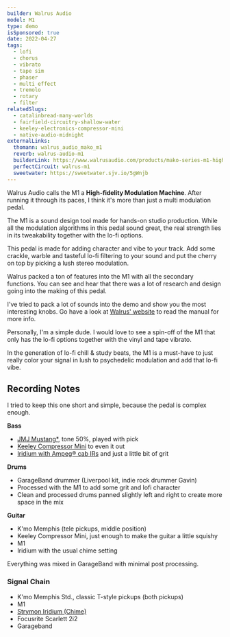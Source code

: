 ```yaml
---
builder: Walrus Audio
model: M1
type: demo
isSponsored: true
date: 2022-04-27
tags:
  - lofi
  - chorus
  - vibrato
  - tape sim
  - phaser
  - multi effect
  - tremolo
  - rotary
  - filter
relatedSlugs:
  - catalinbread-many-worlds
  - fairfield-circuitry-shallow-water
  - keeley-electronics-compressor-mini
  - native-audio-midnight
externalLinks:
  thomann: walrus_audio_mako_m1
  reverb: walrus-audio-m1
  builderLink: https://www.walrusaudio.com/products/mako-series-m1-high-fidelity-modulation-machine?variant=42069616918763
  perfectCircuit: walrus-m1
  sweetwater: https://sweetwater.sjv.io/5gWnjb
---
```


Walrus Audio calls the M1 a **High-fidelity Modulation Machine**. After running it through its paces, I think it's more than just a multi modulation pedal.

The M1 is a sound design tool made for hands-on studio production. While all the modulation algorithms in this pedal sound great, the real strength lies in its tweakability together with the lo-fi options.

This pedal is made for adding character and vibe to your track. Add some crackle, warble and tasteful lo-fi filtering to your sound and put the cherry on top by picking a lush stereo modulation.

Walrus packed a ton of features into the M1 with all the secondary functions. You can see and hear that there was a lot of research and design going into the making of this pedal.

I've tried to pack a lot of sounds into the demo and show you the most interesting knobs. Go have a look at [Walrus' website](https://www.walrusaudio.com/products/mako-series-m1-high-fidelity-modulation-machine?variant=42069616918763) to read the manual for more info.

Personally, I'm a simple dude. I would love to see a spin-off of the M1 that only has the lo-fi options together with the vinyl and tape vibrato.

In the generation of lo-fi chill & study beats, the M1 is a must-have to just really color your signal in lush to psychedelic modulation and add that lo-fi vibe.

## Recording Notes

I tried to keep this one short and simple, because the pedal is complex enough.

**Bass**

- [JMJ Mustang\*](https://sweetwater.sjv.io/R5A6bg), tone 50%, played with pick
- [Keeley Compressor Mini](/demos/keeley-electronics-compressor-mini) to even it out
- [Iridium with Ampeg® cab IRs](/posts/strymon-iridium-bass-ownhammer-ir) and just a little bit of grit

**Drums**

- GarageBand drummer (Liverpool kit, indie rock drummer Gavin)
- Processed with the M1 to add some grit and lofi character
- Clean and processed drums panned slightly left and right to create more space in the mix

**Guitar**

- K'mo Memphis (tele pickups, middle position)
- Keeley Compressor Mini, just enough to make the guitar a little squishy
- M1
- Iridium with the usual chime setting

Everything was mixed in GarageBand with minimal post processing.

### Signal Chain

- K'mo Memphis Std., classic T-style pickups (both pickups)
- M1
- [Strymon Iridium (Chime)](/demos/strymon-iridium)
- Focusrite Scarlett 2i2
- Garageband
